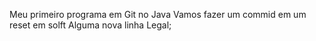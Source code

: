 Meu primeiro programa em Git no Java
Vamos fazer um commid em um reset em solft
Alguma nova linha Legal;